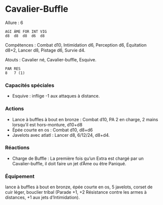 # Cavalier-Buffle

Allure : 6

	AGI	ÂME	FOR	INT	VIG
	d8	d8	d8	d6	d8

Compétences : Combat d10, Intimidation d6, Perception d6, Équitation d8+2, Lancer d8, Pistage d6, Survie d4.

Atouts : Cavalier né, Cavalier-buffle, Esquive.

	PAR	RES
	8	7 (1)

### Capacités spéciales
- Esquive : inflige -1 aux attaques à distance.

### Actions
- Lance à buffles à bout en bronze : Combat d10, PA 2 en charge, 2 mains lorsqu’il est hors-monture, d10+d8
- Épée courte en os : Combat d10, d8+d6
- Javelots avec atlatl : Lancer d8, 6/12/24, d8+d4.

### Réactions
- Charge de Buffle : La première fois qu’un Extra est chargé par un Cavalier-buffle, il doit faire un jet d’Âme ou être Paniqué.

### Équipement
lance à buffles à bout en bronze, épée courte en os, 5 javelots, corset de cuir léger, bouclier tribal (Parade +1, +2 Résistance contre les armes à distances, +1 aux jets d’Intimidation).
